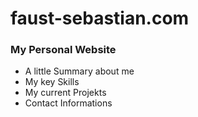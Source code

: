 # faust-sebastian.com
### My Personal Website 

- A little Summary about me
- My key Skills
- My current Projekts
- Contact Informations
